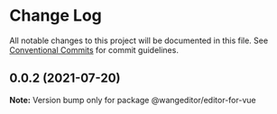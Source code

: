 # Change Log

All notable changes to this project will be documented in this file.
See [Conventional Commits](https://conventionalcommits.org) for commit guidelines.

## 0.0.2 (2021-07-20)

**Note:** Version bump only for package @wangeditor/editor-for-vue

